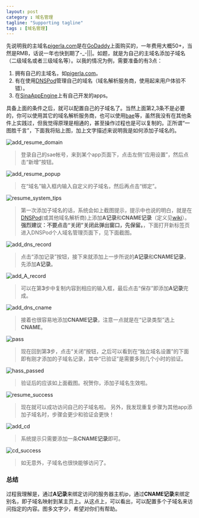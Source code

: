 ```yaml
---
layout: post
category : 域名管理
tagline: "Supporting tagline"
tags : [域名管理]
---
```


先说明我的主域名[pigerla.com](http://pigerla.com/)是在[GoDaddy](http://www.godaddy.com/)上面购买的，一年费用大概50+，当然是RMB，话说一年也快到期了-_-|||。如题，就是为自己的主域名添加子域名（二级域名或者三级域名等）。以我的情况为例，需要准备的有3点：

1. 拥有自己的主域名，如[pigerla.com](http://pigerla.com/)。
2. 有在使用[DNSPod](https://www.dnspod.cn/)管理自己的域名（域名解析服务商，使用起来用户体验不错）。
3. 在[SinaAppEngine](http://sae.sina.com.cn/)上有自己开发的apps。

<!--break-->

具备上面的条件之后，就可以配置自己的子域名了。当然上面第2,3条不是必要的，你可以使用其它的域名解析服务商，也可以使用[bae](http://developer.baidu.com/cloud/rt)等，虽然我没有在其他条件上实践过，但我觉得原理是相通的，甚至操作过程也是可以复制的。正所谓“一图胜千言”，下面我将贴上图，加上文字描述来说明我是如何添加子域名的。

![add_resume_domain ](http://pigerla.com/assets/images/20140329/add_resume_domain.png)
> 登录自己的sae帐号，来到某个app页面下，点击左侧“应用设置”，然后点击“新增”按钮。

![add_resume_popup](http://pigerla.com/assets/images/20140329/add_resume_popup.png)
> 在“域名”输入框内输入自定义的子域名，然后再点击“绑定”。

![resume_system_tips ](http://pigerla.com/assets/images/20140329/resume_system_tips.png)
> 第一次添加子域名的话，系统会如上截图提示，提示中也说的明白，就是在[DNSPod](https://www.dnspod.cn/)(或其他域名解析商)上添加**A记录**和**CNAME记录**（定义见[wiki](http://zh.wikipedia.org/wiki/%E5%9F%9F%E5%90%8D%E7%B3%BB%E7%BB%9F)）。
> **强烈建议：不要点击“关闭”关闭此弹出窗口，先保留。**，下面打开新标签页进入DNSPod个人域名管理页面下，见下面截图。

![add_dns_record ](http://pigerla.com/assets/images/20140329/add_dns_record.png)
> 点击“添加记录”按钮，接下来就添加上一步所说的**A记录**和**CNAME记录**，先添加**A记录**。

![add_A_record ](http://pigerla.com/assets/images/20140329/add_A_record.png)
> 可以在第**3**步中复制内容到相应的输入框，最后点击“保存”即添加**A记录**完成。

![add_dns_cname ](http://pigerla.com/assets/images/20140329/add_dns_cname.png)
> 接着也很容易地添加**CNAME记录**，注意一点就是在“记录类型”选上**CNAME**。

![pass ](http://pigerla.com/assets/images/20140329/pass.png)
> 现在回到第**3**步，点击“关闭”按钮，之后可以看到在“独立域名设置”的下面即有刚才添加的子域名记录，其中“已验证”是需要多则几个小时的验证。

![hass_passed ](http://pigerla.com/assets/images/20140329/hass_passed.png)
> 验证后的应该如上面截图。祝贺你，添加子域名生效啦。

![resume_success ](http://pigerla.com/assets/images/20140329/resume_success.png)
> 现在就可以成功访问自己的子域名啦。
> 另外，我发现重复步骤为其他app添加子域名时，步骤会更少和验证会更快！

![add_cd ](http://pigerla.com/assets/images/20140329/add_cd.png)
> 系统提示只需要添加一条**CNAME记录**即可。

![cd_success ](http://pigerla.com/assets/images/20140329/cd_success.png)
> 如无意外，子域名也很快能够访问了。

### 总结 ###

过程我理解是，通过**A记录**来绑定访问的服务器主机ip，通过**CNAME记录**来绑定别名，即子域名映射到某主页上。从这点上，可以看出，可以配置多个子域名来访问指定的内容。图多文字少，希望对你们有帮助。


